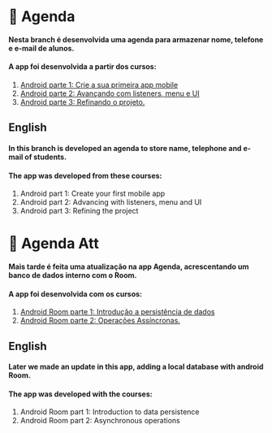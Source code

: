 # :notebook: Agenda
#### Nesta branch é desenvolvida uma agenda para armazenar nome, telefone e e-mail de alunos.
#### A app foi desenvolvida a partir dos cursos: 
1. [Android parte 1: Crie a sua primeira app mobile](https://cursos.alura.com.br/course/android-sua-primeira-app-mobile)
2. [Android parte 2: Avançando com listeners, menu e UI](https://cursos.alura.com.br/course/android-avancando-listeners-menu-ui)
3. [Android parte 3: Refinando o projeto.](https://cursos.alura.com.br/course/android-refinando-o-projeto)

## English
#### In this branch is developed an agenda to store name, telephone and e-mail of students.
#### The app was developed from these courses:
1. Android part 1: Create your first mobile app
2. Android part 2: Advancing with listeners, menu and UI
3. Android part 3: Refining the project

# :ledger: Agenda Att
#### Mais tarde é feita uma atualização na app Agenda, acrescentando um banco de dados interno com o Room.
#### A app foi desenvolvida com os cursos: 
1. [Android Room parte 1: Introdução a persistência de dados](https://cursos.alura.com.br/course/android-room)
2. [Android Room parte 2: Operações Assíncronas.](https://cursos.alura.com.br/course/android-room-operacoes-assincronas)

## English
#### Later we made an update in this app, adding a local database with android Room.
#### The app was developed with the courses:
1. Android Room part 1: Introduction to data persistence
2. Android Room part 2: Asynchronous operations
